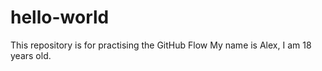 # hello-world
This repository is for practising the GitHub Flow
My name is Alex, I am 18 years old.
